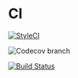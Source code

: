 # CI

[![StyleCI](https://styleci.io/repos/27216826/shield?style=flat)](https://styleci.io/repos/27216826)

![Codecov branch](https://img.shields.io/codecov/c/github/codecov/example-python/master.svg)

[![Build Status](https://img.shields.io/cjcmattsson/ci/travis/master.svg?style=flat)](https://travis-ci.org/cjcmattsson/ci)
